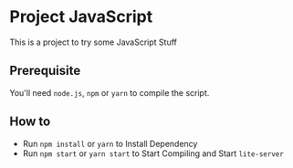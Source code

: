 # Project JavaScript

This is a project to try some JavaScript Stuff

## Prerequisite

You'll need `node.js`, `npm` or `yarn` to compile the script.

## How to

- Run `npm install` or `yarn` to Install Dependency
- Run `npm start` or `yarn start` to Start Compiling and Start `lite-server`

